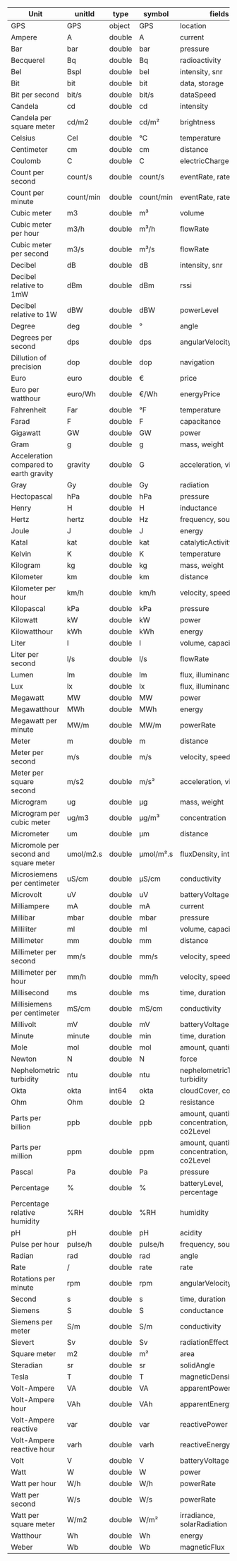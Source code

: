 | Unit                                  | unitId    | type   | symbol              | fields
| ------------------------------------- | --------- | ------ | ------------------- | -------------------
| GPS                                   | GPS       | object | GPS                 | location
| Ampere                                | A         | double | A                   | current
| Bar                                   | bar       | double | bar                 | pressure
| Becquerel                             | Bq        | double | Bq                  | radioactivity
| Bel                                   | Bspl      | double | bel                 | intensity, snr
| Bit                                   | bit       | double | bit                 | data, storage
| Bit per second                        | bit/s     | double | bit/s               | dataSpeed
| Candela                               | cd        | double | cd                  | intensity
| Candela per square meter              | cd/m2     | double | cd/m&#178;          | brightness
| Celsius                               | Cel       | double | &#176;C            | temperature
| Centimeter                            | cm        | double | cm                  | distance
| Coulomb                               | C         | double | C                   | electricCharge
| Count per second                      | count/s   | double | count/s             | eventRate, rate
| Count per minute                      | count/min | double | count/min           | eventRate, rate
| Cubic meter                           | m3        | double | m&#179;             | volume
| Cubic meter per hour                  | m3/h      | double | m&#179;/h           | flowRate
| Cubic meter per second                | m3/s      | double | m&#179;/s           | flowRate
| Decibel                               | dB        | double | dB                  | intensity, snr
| Decibel relative to 1mW               | dBm       | double | dBm                 | rssi
| Decibel relative to 1W                | dBW       | double | dBW                 | powerLevel
| Degree                                | deg       | double | &#176;              | angle
| Degrees per second                    | dps       | double | dps                 | angularVelocity
| Dillution of precision                | dop       | double | dop                 | navigation
| Euro                                  | euro      | double | &#8364;             | price
| Euro per watthour                     | euro/Wh   | double | &#8364;/Wh          | energyPrice
| Fahrenheit                            | Far       | double | &#176;F             | temperature
| Farad                                 | F         | double | F                   | capacitance
| Gigawatt                              | GW        | double | GW                  | power
| Gram                                  | g         | double | g                   | mass, weight
| Acceleration compared to earth gravity| gravity   | double | G                   | acceleration, vibration
| Gray                                  | Gy        | double | Gy                  | radiation
| Hectopascal                           | hPa       | double | hPa                 | pressure
| Henry                                 | H         | double | H                   | inductance
| Hertz                                 | hertz     | double | Hz                  | frequency, sound
| Joule                                 | J         | double | J                   | energy
| Katal                                 | kat       | double | kat                 | catalyticActivity
| Kelvin                                | K         | double | K                   | temperature
| Kilogram                              | kg        | double | kg                  | mass, weight
| Kilometer                             | km        | double | km                  | distance
| Kilometer per hour                    | km/h      | double | km/h                | velocity, speed
| Kilopascal                            | kPa       | double | kPa                 | pressure
| Kilowatt                              | kW        | double | kW                  | power
| Kilowatthour                          | kWh       | double | kWh                 | energy
| Liter                                 | l         | double | l                   | volume, capacity
| Liter per second                      | l/s       | double | l/s                 | flowRate
| Lumen                                 | lm        | double | lm                  | flux, illuminance, light
| Lux                                   | lx        | double | lx                  | flux, illuminance
| Megawatt                              | MW        | double | MW                  | power
| Megawatthour                          | MWh       | double | MWh                 | energy
| Megawatt per minute                   | MW/m      | double | MW/m                | powerRate
| Meter                                 | m         | double | m                   | distance
| Meter per second                      | m/s       | double | m/s                 | velocity, speed
| Meter per square second               | m/s2      | double | m/s&#178;           | acceleration, vibration
| Microgram                             | ug        | double | &#181;g             | mass, weight
| Microgram per cubic meter             | ug/m3     | double | &#181;g/m&#179;     | concentration
| Micrometer                            | um        | double | &#181;m             | distance
| Micromole per second and square meter | umol/m2.s | double | &#181;mol/m&#178;.s | fluxDensity, intensity
| Microsiemens per centimeter           | uS/cm     | double | &#181;S/cm          | conductivity
| Microvolt                             | uV        | double | uV                  | batteryVoltage
| Milliampere                           | mA        | double | mA                  | current
| Millibar                              | mbar      | double | mbar                | pressure
| Milliliter                            | ml        | double | ml                  | volume, capacity
| Millimeter                            | mm        | double | mm                  | distance
| Millimeter per second                 | mm/s      | double | mm/s                | velocity, speed
| Millimeter per hour                   | mm/h      | double | mm/h                | velocity, speed
| Millisecond                           | ms        | double | ms                  | time, duration
| Millisiemens per centimeter           | mS/cm     | double | mS/cm               | conductivity
| Millivolt                             | mV        | double | mV                  | batteryVoltage
| Minute                                | minute    | double | min                 | time, duration
| Mole                                  | mol       | double | mol                 | amount, quantity
| Newton                                | N         | double | N                   | force
| Nephelometric turbidity               | ntu       | double | ntu                 | nephelometricTurbidity, turbidity
| Okta                                  | okta      | int64  | okta                | cloudCover, cover
| Ohm                                   | Ohm       | double | &#8486;             | resistance
| Parts per billion                     | ppb       | double | ppb                 | amount, quantity, concentration, co2Level
| Parts per million                     | ppm       | double | ppm                 | amount, quantity, concentration, co2Level
| Pascal                                | Pa        | double | Pa                  | pressure
| Percentage                            | %         | double | %                   | batteryLevel, percentage
| Percentage relative humidity          | %RH       | double | %RH                 | humidity
| pH                                    | pH        | double | pH                  | acidity
| Pulse per hour                        | pulse/h   | double | pulse/h             | frequency, sound
| Radian                                | rad       | double | rad                 | angle
| Rate                                  | /         | double | rate                | rate
| Rotations per minute                  | rpm       | double | rpm                 | angularVelocity
| Second                                | s         | double | s                   | time, duration
| Siemens                               | S         | double | S                   | conductance
| Siemens per meter                     | S/m       | double | S/m                 | conductivity
| Sievert                               | Sv        | double | Sv                  | radiationEffect
| Square meter                          | m2        | double | m&#178;             | area
| Steradian                             | sr        | double | sr                  | solidAngle
| Tesla                                 | T         | double | T                   | magneticDensity
| Volt-Ampere                           | VA        | double | VA                  | apparentPower
| Volt-Ampere hour                      | VAh       | double | VAh                 | apparentEnergy
| Volt-Ampere reactive                  | var       | double | var                 | reactivePower
| Volt-Ampere reactive hour             | varh      | double | varh                | reactiveEnergy
| Volt                                  | V         | double | V                   | batteryVoltage
| Watt                                  | W         | double | W                   | power
| Watt per hour                         | W/h       | double | W/h                 | powerRate
| Watt per second                       | W/s       | double | W/s                 | powerRate
| Watt per square meter                 | W/m2      | double | W/m&#178;           | irradiance, solarRadiation
| Watthour                              | Wh        | double | Wh                  | energy
| Weber                                 | Wb        | double | Wb                  | magneticFlux
